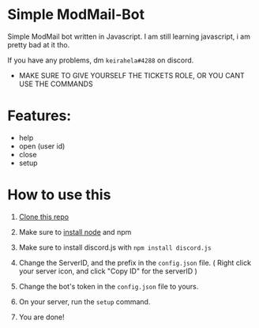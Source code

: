 # Simple ModMail-Bot

Simple ModMail bot written in Javascript.
I am still learning javascript, i am pretty bad at it tho.

If you have any problems, dm ```keirahela#4288``` on discord.

* MAKE SURE TO GIVE YOURSELF THE TICKETS ROLE, OR YOU CANT USE THE COMMANDS


# Features:



- help
- open (user id)
- close
- setup 


# How to use this



1. [Clone this repo]

2. Make sure to [install node] and npm

3. Make sure to install discord.js with ```npm install discord.js```

4. Change the ServerID, and the prefix in the ```config.json``` file. ( Right click your server icon, and click "Copy ID" for the serverID )

4. Change the bot's token in the ```config.json``` file to yours.

5. On your server, run the ```setup``` command. 

6. You are done!


[install node]: https://nodejs.org/en/
[Clone this repo]: https://github.com/keirahela/ModMail-Bot/archive/refs/heads/main.zip
